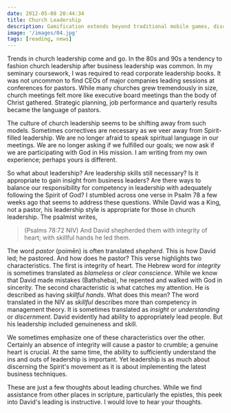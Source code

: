 ```yaml
---
date: 2012-05-08 20:44:34
title: Church Leadership
description: Gamification extends beyond traditional mobile games, discovering innovative strategies to incorporate game-like elements into non-gaming apps for enhanced
image: '/images/04.jpg'
tags: [reading, news]
---
```


Trends in church leadership come and go. In the 80s and 90s a tendency to fashion church leadership after business leadership was common. In my seminary coursework, I was required to read corporate leadership books. It was not uncommon to find CEOs of major companies leading sessions at conferences for pastors. While many churches grew tremendously in size, church meetings felt more like executive board meetings than the body of Christ gathered. Strategic planning, job performance and quarterly results became the language of pastors.

The culture of church leadership seems to be shifting away from such models. Sometimes correctives are necessary as we veer away from Spirit-filled leadership. We are no longer afraid to speak spiritual language in our meetings. We are no longer asking if we fulfilled our goals; we now ask if we are participating with God in His mission. I am writing from my own experience; perhaps yours is different. 

So what about leadership? Are leadership skills still necessary? Is it appropriate to gain insight from business leaders? Are there ways to balance our responsibility for competency in leadership with adequately following the Spirit of God? I stumbled across one verse in Psalm 78 a few weeks ago that seems to address these questions. While David was a King, not a pastor, his leadership style is appropriate for those in church leadership. The psalmist writes,

>(Psalms 78:72 NIV) And David shepherded them with integrity of heart; with skillful hands he led them.

The word *pastor* (poimēn) is often translated *shepherd*. This is how David led; he pastored. And how does he pastor? This verse highlights two characteristics. The first is integrity of heart. The Hebrew word for *integrity* is sometimes translated as *blameless* or *clear conscience*. While we know that David made mistakes (Bathsheba), he repented and walked with God in sincerity. The second characteristic is what catches my attention. He is described as having *skillful hands*. What does this mean? The word translated in the NIV as *skillful* describes more than competency in management theory. It is sometimes translated as *insight* or *understanding* or *discernment*. David evidently had ability to appropriately lead people. But his leadership included genuineness and skill. 

We sometimes emphasize one of these characteristics over the other. Certainly an absence of integrity will cause a pastor to crumble; a genuine heart is crucial. At the same time, the ability to sufficiently understand the ins and outs of leadership is important. Yet leadership is as much about discerning the Spirit's movement as it is about implementing the latest business techniques. 

These are just a few thoughts about leading churches. While we find assistance from other places in scripture, particularly the epistles, this peek into David's leading is instructive. I would love to hear your thoughts.
